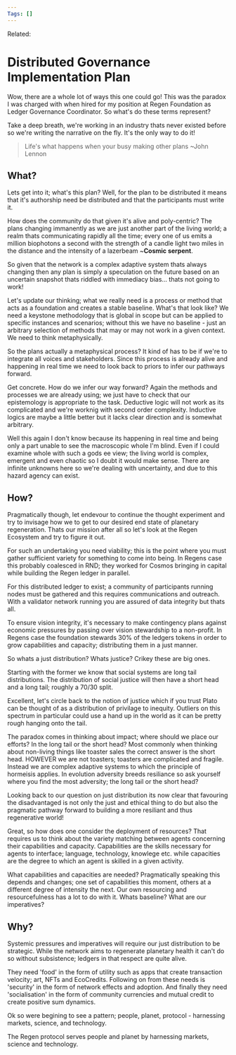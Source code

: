 ```yaml
---
Tags: []
---
```

Related: 
# Distributed Governance Implementation Plan

Wow, there are a whole lot of ways this one could go! This was the paradox I was charged with when hired for my position at Regen Foundation as Ledger Governance Coordinator. So what's do these terms represent? 

Take a deep breath, we're working in an industry thats never existed before so we're writing the narrative on the fly. It's the only way to do it! 

> Life's what happens when your busy making other plans ~John Lennon

## What?
Lets get into it; what's this plan? Well, for the plan to be distributed it means that it's authorship need be distributed and that the participants must write it. 

How does the community do that given it's alive and poly-centric? The plans changing immanently as we are just another part of the living world; a realm thats communicating rapidly all the time; every one of us emits a million biophotons a second with the strength of a candle light two miles in the distance and the intensity of a lazerbeam ~**Cosmic serpent**. 

So given that the network is a complex adaptive system thats always changing then any plan is simply a speculation on the future based on an uncertain snapshot thats riddled with immediacy bias... thats not going to work! 

Let's update our thinking; what we really need is a process or method that acts as a foundation and creates a stable baseline. What's that look like? We need a keystone methodology that is global in scope but can be applied to specific instances and scenarios; without this we have no baseline - just an arbitrary selection of methods that may or may not work in a given context. We need to think metaphysically.

So the plans actually a metaphysical process? It kind of has to be if we're to integrate all voices and stakeholders. Since this process is already alive and happening in real time we need to look back to priors to infer our pathways forward. 

Get concrete. How do we infer our way forward? Again the methods and processes we are already using; we just have to check that our epistemology is appropriate to the task. Deductive logic will not work as its complicated and we're worknig with second order complexity. Inductive logics are maybe a little better but it lacks clear direction and is somewhat arbitrary. 

Well this again I don't know because its happening in real time and being only a part unable to see the macroscopic whole I'm blind. Even if I could examine whole with such a gods ee view; the living world is complex, emergent and even chaotic so I doubt it would make sense. There are infinite unknowns here so we're dealing with uncertainty, and due to this hazard agency can exist.

## How?
Pragmatically though, let endevour to continue the thought experiment and try to invisage how we to get to our desired end state of planetary regeneration. Thats our mission after all so let's look at the Regen Ecosystem and try to figure it out. 

For such an undertaking you need viability; this is the point where you must gather sufficient variety for something to come into being. In Regens case this probably coalesced in RND; they worked for Cosmos bringing in capital while building the Regen ledger in parallel.

For this distributed ledger to exist; a community of participants running nodes must be gathered and this requires communications and outreach. With a validator network running you are assured of data integrity but thats all.

To ensure vision integrity, it's necessary to make contingency plans against economic pressures by passing over vision stewardship to a non-profit. In Regens case the foundation stewards 30% of the ledgers tokens in order to grow capabilities and capacity; distributing them in a just manner. 

So whats a just distribution? Whats justice? Crikey these are big ones. 

Starting with the former we know that social systems are long tail distributions. The distribution of social justice will then have a short head and a long tail; roughly a 70/30 split. 

Excellent, let's circle back to the notion of justice which if you trust Plato can be thought of as a distribution of privilage to inequity. Outliers on this spectrum in particular could use a hand up in the world as it can be pretty rough hanging onto the tail. 

The paradox comes in thinking about impact; where should we place our efforts? In the long tail or the short head? Most commonly when thinking about non-living things like toaster sales the correct answer is the short head. HOWEVER we are not toasters; toasters are complicated and fragile. Instead we are complex adaptive systems to which the principle of hormeisis applies. In evolution adversity breeds resiliance so ask yourself where you find the most adversity; the long tail or the short head? 

Looking back to our question on just distribution its now clear that favouring the disadvantaged is not only the just and ethical thing to do but also the pragmatic pathway forward to building a more resiliant and thus regenerative world! 

Great, so how does one consider the deployment of resources? That requires us to think about the variety matching between agents concerning their capabilities and capacity. Capabilities are the skills necessary for agents to interface; language, technology, knowlege etc. while capacities are the degree to which an agent is skilled in a given activity. 

What capabilities and capacities are needed? Pragmatically speaking this depends and changes; one set of capabilities this moment, others at a different degree of intensity the next. Our own resourcing and resourcefulness has a lot to do with it. Whats baseline? What are our imperatives? 

## Why?
Systemic pressures and imperatives will require our just distribution to be strategic.
While the network aims to regenerate planetary health it can't do so without subsistence; ledgers in that respect are quite alive. 

They need 'food' in the form of utility such as apps that create transaction velocity; art, NFTs and EcoCredits. Following on from these needs is 'security' in the form of network effects and adoption. And finally they need 'socialisation' in the form of community currencies and mutual credit to create positive sum dynamics. 

Ok so were begining to see a pattern; people, planet, protocol - harnessing markets, science, and technology. 

The Regen protocol serves people and planet by harnessing markets, science and technology. 
